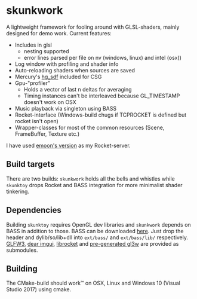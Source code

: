 # skunkwork
A lightweight framework for fooling around with GLSL-shaders, mainly designed for demo work. Current features:
  * Includes in glsl
    * nesting supported
    * error lines parsed per file on nv (windows, linux) and intel (osx))
  * Log window with profiling and shader info
  * Auto-reloading shaders when sources are saved
  * Mercury's [hg_sdf](http://mercury.sexy/hg_sdf) included for CSG
  * Gpu-"profiler"
    * Holds a vector of last n deltas for averaging
    * Timing instances can't be interleaved because GL_TIMESTAMP doesn't work on OSX
  * Music playback via singleton using BASS
  * Rocket-interface (Windows-build chugs if TCPROCKET is defined but rocket isn't open)
  * Wrapper-classes for most of the common resources (Scene, FrameBuffer, Texture etc.)

I have used [emoon's version](https://github.com/emoon/rocket) as my Rocket-server.

## Build targets
There are two builds: `skunkwork` holds all the bells and whistles while `skunktoy` drops Rocket and BASS integration for more minimalist shader tinkering.

## Dependencies
Building `skunktoy` requires OpenGL dev libraries and `skunkwork` depends on BASS in addition to those. BASS can be downloaded [here](https://www.un4seen.com/bass.html). Just drop the header and dylib/so/lib+dll into `ext/bass/` and `ext/bass/lib/` respectively. [GLFW3](http://www.glfw.org), [dear imgui](https://github.com/ocornut/imgui), [librocket](https://github.com/rocket/rocket) and [pre-generated gl3w](https://github.com/sndels/libgl3w) are provided as submodules.

## Building
The CMake-build should work™ on OSX, Linux and Windows 10 (Visual Studio 2017) using cmake. 
